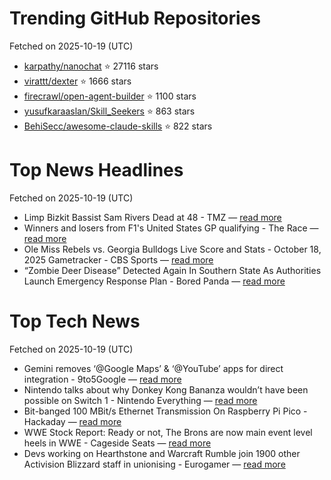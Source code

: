 # Trending GitHub Repositories
Fetched on 2025-10-19 (UTC)

- [karpathy/nanochat](https://github.com/karpathy/nanochat) ⭐ 27116 stars
- [virattt/dexter](https://github.com/virattt/dexter) ⭐ 1666 stars
- [firecrawl/open-agent-builder](https://github.com/firecrawl/open-agent-builder) ⭐ 1100 stars
- [yusufkaraaslan/Skill_Seekers](https://github.com/yusufkaraaslan/Skill_Seekers) ⭐ 863 stars
- [BehiSecc/awesome-claude-skills](https://github.com/BehiSecc/awesome-claude-skills) ⭐ 822 stars

# Top News Headlines
Fetched on 2025-10-19 (UTC)
- Limp Bizkit Bassist Sam Rivers Dead at 48 - TMZ — [read more](https://www.tmz.com/2025/10/18/limp-bizkit-bassist-sam-rivers-dies/)
- Winners and losers from F1's United States GP qualifying - The Race — [read more](https://www.the-race.com/formula-1/winners-losers-f1-united-states-gp-qualifying/)
- Ole Miss Rebels vs. Georgia Bulldogs Live Score and Stats - October 18, 2025 Gametracker - CBS Sports — [read more](https://www.cbssports.com/college-football/gametracker/recap/NCAAF_20251018_MISS@UGA/)
- “Zombie Deer Disease” Detected Again In Southern State As Authorities Launch Emergency Response Plan - Bored Panda — [read more](https://www.boredpanda.com/zombie-deer-disease-hits-southern-state-as-second-case-recorded/)

# Top Tech News
Fetched on 2025-10-19 (UTC)
- Gemini removes ‘@Google Maps’ & ‘@YouTube’ apps for direct integration - 9to5Google — [read more](http://9to5google.com/2025/10/18/gemini-youtube-google-maps-apps/)
- Nintendo talks about why Donkey Kong Bananza wouldn’t have been possible on Switch 1 - Nintendo Everything — [read more](https://nintendoeverything.com/nintendo-talks-about-why-donkey-kong-bananza-wouldnt-have-been-possible-on-switch-1/)
- Bit-banged 100 MBit/s Ethernet Transmission On Raspberry Pi Pico - Hackaday — [read more](https://hackaday.com/2025/10/18/bit-banged-100-mbit-s-ethernet-transmission-on-raspberry-pi-pico/)
- WWE Stock Report: Ready or not, The Brons are now main event level heels in WWE - Cageside Seats — [read more](https://www.cagesideseats.com/wwe/390850/wwe-stock-report-oct-2025-bron-breakker-turns-on-rollins-vision-fatu-injury-dragunov-return)
- Devs working on Hearthstone and Warcraft Rumble join 1900 other Activision Blizzard staff in unionising - Eurogamer — [read more](https://www.eurogamer.net/devs-working-on-hearthstone-and-warcraft-rumble-join-1900-other-activision-blizzard-staff-in-unionising)
